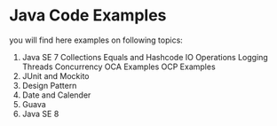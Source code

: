 Java Code Examples
==================

you will find here examples on following topics:
1. Java SE 7
    Collections
    Equals and Hashcode
    IO Operations
    Logging
    Threads
    Concurrency
    OCA Examples
    OCP Examples
2. JUnit and Mockito
3. Design Pattern
4. Date and Calender
5. Guava
6. Java SE 8
